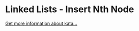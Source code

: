 Linked Lists - Insert Nth Node
=
[Get more information about kata...](https://www.codewars.com//kata/55cacc3039607536c6000081)